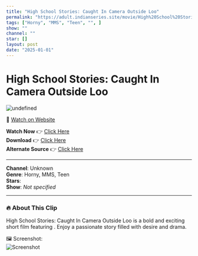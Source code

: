 ```yaml
---
title: "High School Stories: Caught In Camera Outside Loo"
permalink: "https://adult.indianseries.site/movie/High%20School%20Stories%3A%20Caught%20In%20Camera%20Outside%20Loo"
tags: ["Horny", "MMS", "Teen", "", ]
show: ""
channel: ""
star: []
layout: post
date: "2025-01-01"
---
```


# High School Stories: Caught In Camera Outside Loo

![undefined](https://desisins.com/wp-content/uploads/2024/08/High-School-Stories-Caught-In-Camera-Outside-Loo-MMS-DesiSins.com_.jpg)

🔗 [Watch on Website](https://adult.indianseries.site/movie/High%20School%20Stories%3A%20Caught%20In%20Camera%20Outside%20Loo)

**Watch Now** 👉 [Click Here](https://adult.indianseries.site/movie/High%20School%20Stories%3A%20Caught%20In%20Camera%20Outside%20Loo)  
**Download** 👉 [Click Here](https://adult.indianseries.site/movie/High%20School%20Stories%3A%20Caught%20In%20Camera%20Outside%20Loo)  
**Alternate Source** 👉 [Click Here](https://adult.indianseries.site/movie/High%20School%20Stories%3A%20Caught%20In%20Camera%20Outside%20Loo)

---

**Channel**: Unknown  
**Genre**: Horny, MMS, Teen  
**Stars**:   
**Show**: *Not specified*

---

### 🔥 About This Clip

High School Stories: Caught In Camera Outside Loo is a bold and exciting short film featuring . Enjoy a passionate story filled with desire and drama.
 
🖼️ Screenshot:  
![Screenshot](https://desisins.com/wp-content/uploads/2024/08/High-School-Stories-Caught-In-Camera-Outside-Loo-MMS-DesiSins.com_.jpg)
